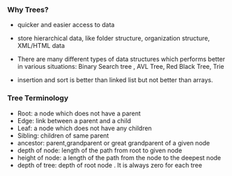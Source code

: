 ### Why Trees?

- quicker and easier access to data
- store hierarchical data, like folder structure, organization structure, XML/HTML data
- There are many different types of data structures which performs better in various situations:
   Binary Search tree , AVL Tree, Red Black Tree, Trie
  
- insertion and sort is better than linked list but not better than arrays.

### Tree Terminology

- Root: a node which does not have a parent
- Edge: link between a parent and a child
- Leaf: a node which does not have any children
- Sibling: children of same parent
- ancestor: parent,grandparent or great grandparent of a given node
- depth of node: length of the path from root to given node
- height of node: a length of the path from the node to the deepest node
- depth of tree: depth of root node . It is always zero for each tree
